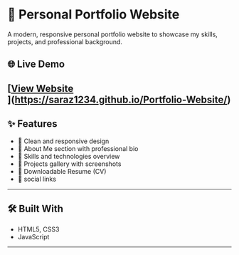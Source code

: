 # 💼 Personal Portfolio Website

A modern, responsive personal portfolio website to showcase my skills, projects, and professional background.

## 🌐 Live Demo
[[View Website](https://your-username.github.io/your-portfolio-repo/)  
](https://saraz1234.github.io/Portfolio-Website/)
---

## ✨ Features

- 🔹 Clean and responsive design
- 🔹 About Me section with professional bio
- 🔹 Skills and technologies overview
- 🔹 Projects gallery with screenshots
- 🔹 Downloadable Resume (CV)
- 🔹 social links

---

## 🛠️ Built With

- HTML5, CSS3  
- JavaScript  

---


